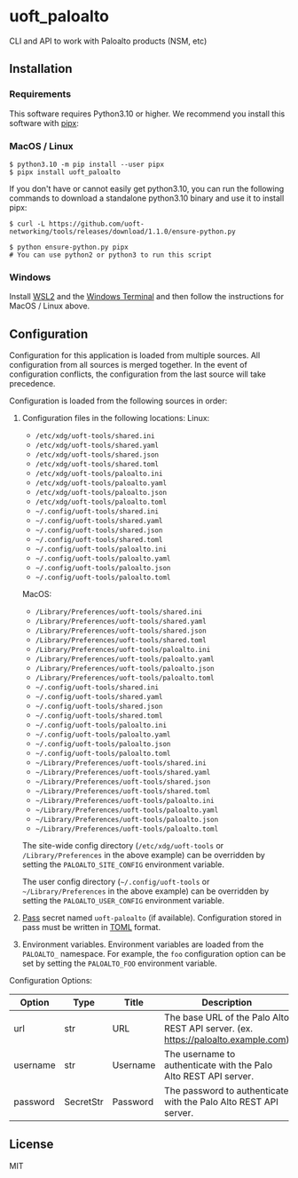 # uoft_paloalto

CLI and API to work with Paloalto products (NSM, etc)

## Installation

### Requirements

This software requires Python3.10 or higher.
We recommend you install this software with [pipx](https://pypa.github.io/pipx/):

### MacOS / Linux

```console
$ python3.10 -m pip install --user pipx
$ pipx install uoft_paloalto
```

If you don't have or cannot easily get python3.10, you can run the following commands to download a standalone python3.10 binary and use it to install pipx:

```console
$ curl -L https://github.com/uoft-networking/tools/releases/download/1.1.0/ensure-python.py

$ python ensure-python.py pipx
# You can use python2 or python3 to run this script

```

### Windows

Install [WSL2](https://learn.microsoft.com/en-us/windows/wsl/install) and the [Windows Terminal](https://apps.microsoft.com/store/detail/windows-terminal/9N0DX20HK701?hl=en-ca&gl=ca) and then follow the instructions for MacOS / Linux above.

## Configuration

Configuration for this application is loaded from multiple sources. All configuration from all sources is merged together. In the event of configuration conflicts, the configuration from the last source will take precedence.

Configuration is loaded from the following sources in order:

1. Configuration files in the following locations:
    Linux:
    - `/etc/xdg/uoft-tools/shared.ini`
    - `/etc/xdg/uoft-tools/shared.yaml`
    - `/etc/xdg/uoft-tools/shared.json`
    - `/etc/xdg/uoft-tools/shared.toml`
    - `/etc/xdg/uoft-tools/paloalto.ini`
    - `/etc/xdg/uoft-tools/paloalto.yaml`
    - `/etc/xdg/uoft-tools/paloalto.json`
    - `/etc/xdg/uoft-tools/paloalto.toml`
    - `~/.config/uoft-tools/shared.ini`
    - `~/.config/uoft-tools/shared.yaml`
    - `~/.config/uoft-tools/shared.json`
    - `~/.config/uoft-tools/shared.toml`
    - `~/.config/uoft-tools/paloalto.ini`
    - `~/.config/uoft-tools/paloalto.yaml`
    - `~/.config/uoft-tools/paloalto.json`
    - `~/.config/uoft-tools/paloalto.toml`

    MacOS:
    - `/Library/Preferences/uoft-tools/shared.ini`
    - `/Library/Preferences/uoft-tools/shared.yaml`
    - `/Library/Preferences/uoft-tools/shared.json`
    - `/Library/Preferences/uoft-tools/shared.toml`
    - `/Library/Preferences/uoft-tools/paloalto.ini`
    - `/Library/Preferences/uoft-tools/paloalto.yaml`
    - `/Library/Preferences/uoft-tools/paloalto.json`
    - `/Library/Preferences/uoft-tools/paloalto.toml`
    - `~/.config/uoft-tools/shared.ini`
    - `~/.config/uoft-tools/shared.yaml`
    - `~/.config/uoft-tools/shared.json`
    - `~/.config/uoft-tools/shared.toml`
    - `~/.config/uoft-tools/paloalto.ini`
    - `~/.config/uoft-tools/paloalto.yaml`
    - `~/.config/uoft-tools/paloalto.json`
    - `~/.config/uoft-tools/paloalto.toml`
    - `~/Library/Preferences/uoft-tools/shared.ini`
    - `~/Library/Preferences/uoft-tools/shared.yaml`
    - `~/Library/Preferences/uoft-tools/shared.json`
    - `~/Library/Preferences/uoft-tools/shared.toml`
    - `~/Library/Preferences/uoft-tools/paloalto.ini`
    - `~/Library/Preferences/uoft-tools/paloalto.yaml`
    - `~/Library/Preferences/uoft-tools/paloalto.json`
    - `~/Library/Preferences/uoft-tools/paloalto.toml`


    The site-wide config directory (`/etc/xdg/uoft-tools` or `/Library/Preferences` in the above example) can be overridden by setting the `PALOALTO_SITE_CONFIG` environment variable.

    The user config directory (`~/.config/uoft-tools` or `~/Library/Preferences` in the above example) can be overridden by setting the `PALOALTO_USER_CONFIG` environment variable.

2. [Pass](https://www.passwordstore.org/) secret named `uoft-paloalto` (if available). Configuration stored in pass must be written in [TOML](https://toml.io/en/) format.

3. Environment variables. Environment variables are loaded from the `PALOALTO_` namespace. For example, the `foo` configuration option can be set by setting the `PALOALTO_FOO` environment variable.

Configuration Options:
<!--
[[[cog 
import _cog as c; c.gen_conf_table('uoft_paloalto')
]]] -->
| Option | Type | Title | Description | Default |
| ------ | ---- | ----- | ----------- | ------- |
| url | str | URL | The base URL of the Palo Alto REST API server. (ex. https://paloalto.example.com) |  |
| username | str | Username | The username to authenticate with the Palo Alto REST API server. |  |
| password | SecretStr | Password | The password to authenticate with the Palo Alto REST API server. |  |
<!--[[[end]]] -->

## License

MIT